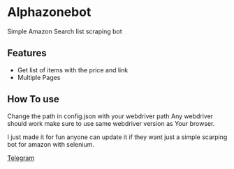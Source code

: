 # Alphazonebot
Simple Amazon Search list scraping bot 
## Features
* Get list of items with the price and link
* Multiple Pages

## How To use
Change the path in config.json with your webdriver path
Any webdriver should work make sure to use same webdriver version as Your browser.

I just made it for fun anyone can update it if they want just a simple scarping bot for amazon with selenium.

[Telegram](https://t.me/Fuzedd)
